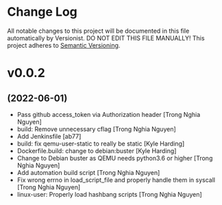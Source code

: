 # Change Log

All notable changes to this project will be documented in this file
automatically by Versionist. DO NOT EDIT THIS FILE MANUALLY!
This project adheres to [Semantic Versioning](http://semver.org/).

# v0.0.2
## (2022-06-01)

* Pass github access_token via Authorization header [Trong Nghia Nguyen]
* build: Remove unnecessary cflag [Trong Nghia Nguyen]
* Add Jenkinsfile [ab77]
* build: fix qemu-user-static to really be static [Kyle Harding]
* Dockerfile.build: change to debian:buster [Kyle Harding]
* Change to Debian buster as QEMU needs python3.6 or higher [Trong Nghia Nguyen]
* Add automation build script [Trong Nghia Nguyen]
* Fix wrong errno in load_script_file and properly handle them in syscall [Trong Nghia Nguyen]
* linux-user: Properly load hashbang scripts [Trong Nghia Nguyen]
